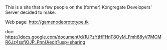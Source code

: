 This is a site that a few people on the (former) Kongregate Developers' Server decided to make.

Web page: http://gamenodeprototype.tk

doc: https://docs.google.com/document/d/1UPzYtHFHnT8OyM_Fmh88yV7MCMR6Jz4ssfjOJP_PnnU/edit?usp=sharing

